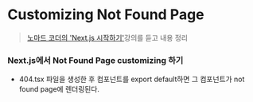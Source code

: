# Customizing Not Found Page
>[노마드 코더의 'Next.js 시작하기'](https://nomadcoders.co/nextjs-fundamentals)강의를 듣고 내용 정리

### Next.js에서 Not Found Page customizing 하기
- 404.tsx 파일을 생성한 후 컴포넌트를 export default하면 그 컴포넌트가 not found page에 렌더링된다.  